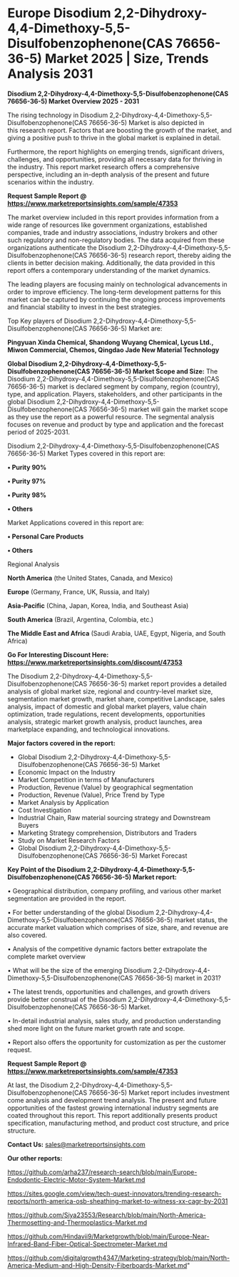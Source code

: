 # Europe Disodium 2,2-Dihydroxy-4,4-Dimethoxy-5,5-Disulfobenzophenone(CAS 76656-36-5) Market 2025 | Size, Trends Analysis 2031

<Strong> Disodium 2,2-Dihydroxy-4,4-Dimethoxy-5,5-Disulfobenzophenone(CAS 76656-36-5) Market Overview 2025 - 2031</strong>

The rising technology in Disodium 2,2-Dihydroxy-4,4-Dimethoxy-5,5-Disulfobenzophenone(CAS 76656-36-5) Market is also depicted in this research report. Factors that are boosting the growth of the market, and giving a positive push to thrive in the global market is explained in detail.

Furthermore, the report highlights on emerging trends, significant drivers, challenges, and opportunities, providing all necessary data for thriving in the industry. This report market research offers a comprehensive perspective, including an in-depth analysis of the present and future scenarios within the industry.

<strong>Request Sample Report @ <a href=https://www.marketreportsinsights.com/sample/47353>https://www.marketreportsinsights.com/sample/47353</a></strong>

The market overview included in this report provides information from a wide range of resources like government organizations, established companies, trade and industry associations, industry brokers and other such regulatory and non-regulatory bodies. The data acquired from these organizations authenticate the Disodium 2,2-Dihydroxy-4,4-Dimethoxy-5,5-Disulfobenzophenone(CAS 76656-36-5) research report, thereby aiding the clients in better decision making. Additionally, the data provided in this report offers a contemporary understanding of the market dynamics.

The leading players are focusing mainly on technological advancements in order to improve efficiency. The long-term development patterns for this market can be captured by continuing the ongoing process improvements and financial stability to invest in the best strategies.

Top Key players of Disodium 2,2-Dihydroxy-4,4-Dimethoxy-5,5-Disulfobenzophenone(CAS 76656-36-5) Market are:

<strong>Pingyuan Xinda Chemical, Shandong Wuyang Chemical, Lycus Ltd., Miwon Commercial, Chemos, Qingdao Jade New Material Technology</strong>

<strong><b>Global Disodium 2,2-Dihydroxy-4,4-Dimethoxy-5,5-Disulfobenzophenone(CAS 76656-36-5) Market Scope and Size:</b></strong>
The Disodium 2,2-Dihydroxy-4,4-Dimethoxy-5,5-Disulfobenzophenone(CAS 76656-36-5) market is declared segment by company, region (country), type, and application. Players, stakeholders, and other participants in the global Disodium 2,2-Dihydroxy-4,4-Dimethoxy-5,5-Disulfobenzophenone(CAS 76656-36-5) market will gain the market scope as they use the report as a powerful resource. The segmental analysis focuses on revenue and product by type and application and the forecast period of 2025-2031.

Disodium 2,2-Dihydroxy-4,4-Dimethoxy-5,5-Disulfobenzophenone(CAS 76656-36-5) Market Types covered in this report are:

<strong>•  Purity 90%

•  Purity 97%

•  Purity 98%

•  Others</strong>

Market Applications covered in this report are:

<strong>•  Personal Care Products

•  Others</strong> 

Regional Analysis

<strong>North America</strong> (the United States, Canada, and Mexico)

<strong>Europe</strong> (Germany, France, UK, Russia, and Italy)

<strong>Asia-Pacific</strong> (China, Japan, Korea, India, and Southeast Asia)

<strong>South America</strong> (Brazil, Argentina, Colombia, etc.)

<strong>The Middle East and Africa</strong> (Saudi Arabia, UAE, Egypt, Nigeria, and South Africa)

<strong>Go For Interesting Discount Here: <a href=https://www.marketreportsinsights.com/discount/47353>https://www.marketreportsinsights.com/discount/47353</a></strong>

The Disodium 2,2-Dihydroxy-4,4-Dimethoxy-5,5-Disulfobenzophenone(CAS 76656-36-5) market report provides a detailed analysis of global market size, regional and country-level market size, segmentation market growth, market share, competitive Landscape, sales analysis, impact of domestic and global market players, value chain optimization, trade regulations, recent developments, opportunities analysis, strategic market growth analysis, product launches, area marketplace expanding, and technological innovations.

<strong><b>Major factors covered in the report:</b></strong>
<ul>
  <li>Global Disodium 2,2-Dihydroxy-4,4-Dimethoxy-5,5-Disulfobenzophenone(CAS 76656-36-5) Market </li>
  <li>Economic Impact on the Industry</li>
  <li>Market Competition in terms of Manufacturers</li>
  <li>Production, Revenue (Value) by geographical segmentation</li>
  <li>Production, Revenue (Value), Price Trend by Type</li>
  <li>Market Analysis by Application</li>
  <li>Cost Investigation</li>
  <li>Industrial Chain, Raw material sourcing strategy and Downstream Buyers</li>
  <li>Marketing Strategy comprehension, Distributors and Traders</li>
  <li>Study on Market Research Factors</li>
  <li>Global Disodium 2,2-Dihydroxy-4,4-Dimethoxy-5,5-Disulfobenzophenone(CAS 76656-36-5) Market Forecast</li>
</ul>

<strong><b>Key Point of the Disodium 2,2-Dihydroxy-4,4-Dimethoxy-5,5-Disulfobenzophenone(CAS 76656-36-5) Market report:</b></strong>

• Geographical distribution, company profiling, and various other market segmentation are provided in the report.

• For better understanding of the global Disodium 2,2-Dihydroxy-4,4-Dimethoxy-5,5-Disulfobenzophenone(CAS 76656-36-5) market status, the accurate market valuation which comprises of size, share, and revenue are also covered.

• Analysis of the competitive dynamic factors better extrapolate the complete market overview

• What will be the size of the emerging Disodium 2,2-Dihydroxy-4,4-Dimethoxy-5,5-Disulfobenzophenone(CAS 76656-36-5) market in 2031?

• The latest trends, opportunities and challenges, and growth drivers provide better construal of the Disodium 2,2-Dihydroxy-4,4-Dimethoxy-5,5-Disulfobenzophenone(CAS 76656-36-5) Market.

• In-detail industrial analysis, sales study, and production understanding shed more light on the future market growth rate and scope.

• Report also offers the opportunity for customization as per the customer request.

<strong>Request Sample Report @ <a href=https://www.marketreportsinsights.com/sample/47353>https://www.marketreportsinsights.com/sample/47353</a></strong>

At last, the Disodium 2,2-Dihydroxy-4,4-Dimethoxy-5,5-Disulfobenzophenone(CAS 76656-36-5) Market report includes investment come analysis and development trend analysis. The present and future opportunities of the fastest growing international industry segments are coated throughout this report. This report additionally presents product specification, manufacturing method, and product cost structure, and price structure.

<strong>Contact Us:</strong>
sales@marketreportsinsights.com

<strong>Our other reports:</strong>

<a href=https://github.com/arha237/research-search/blob/main/Europe-Endodontic-Electric-Motor-System-Market.md>https://github.com/arha237/research-search/blob/main/Europe-Endodontic-Electric-Motor-System-Market.md</a>

<a href=https://sites.google.com/view/tech-quest-innovators/trending-research-reports/north-america-osb-sheathing-market-to-witness-xx-cagr-by-2031>https://sites.google.com/view/tech-quest-innovators/trending-research-reports/north-america-osb-sheathing-market-to-witness-xx-cagr-by-2031</a>

<a href=https://github.com/Siya23553/Research/blob/main/North-America-Thermosetting-and-Thermoplastics-Market.md>https://github.com/Siya23553/Research/blob/main/North-America-Thermosetting-and-Thermoplastics-Market.md</a>

<a href=https://github.com/Hindavii9/Marketgrowth/blob/main/Europe-Near-Infrared-Band-Fiber-Optical-Spectrometer-Market.md>https://github.com/Hindavii9/Marketgrowth/blob/main/Europe-Near-Infrared-Band-Fiber-Optical-Spectrometer-Market.md</a>

<a href=https://github.com/digitalgrowth4347/Marketing-strategy/blob/main/North-America-Medium-and-High-Density-Fiberboards-Market.md>https://github.com/digitalgrowth4347/Marketing-strategy/blob/main/North-America-Medium-and-High-Density-Fiberboards-Market.md</a>"
